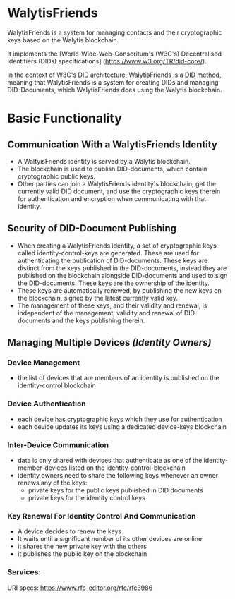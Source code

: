 # WalytisFriends
WalytisFriends is a system for managing contacts and their cryptographic keys based on the Walytis blockchain.

It implements the [World-Wide-Web-Consoritum's (W3C's) Decentralised Identifiers (DIDs) specifications] (https://www.w3.org/TR/did-core/).

In the context of W3C's DID architecture, WalytisFriends is a [DID method](https://www.w3.org/TR/did-core/#methods),
meaning that WalytisFriends is a system for creating DIDs and managing DID-Documents, which WalytisFriends does using the Walytis blockchain.

# Basic Functionality
## Communication With a WalytisFriends Identity
- A WaltyisFriends identity is served by a Walytis blockchain.
- The blockchain is used to publish DID-documents, which contain cryptographic public keys.
- Other parties can join a WalytisFriends identity's blockchain, get the currently valid DID document, and use the cryptographic keys therein for authentication and encryption when communicating with that identity.

## Security of DID-Document Publishing
- When creating a WalytisFriends identity, a set of cryptographic keys called identity-control-keys are generated. These are used for authenticating the publication of DID-documents. These keys are distinct from the keys published in the DID-documents, instead they are published on the blockchain alongside DID-documents and used to sign the DID-documents. These keys are the ownership of the identity.
- These keys are automatically renewed, by publishing the new keys on the blockchain, signed by the latest currently valid key.
- The management of these keys, and their validity and renewal, is independent of the management, validity and renewal of DID-documents and the keys publishing therein.

## Managing Multiple Devices _(Identity Owners)_
### Device Management
- the list of devices that are members of an identity is published on the identity-control blockchain

### Device Authentication
- each device has cryptographic keys which they use for authentication
- each device updates its keys using a dedicated device-keys blockchain 

### Inter-Device Communication
- data is only shared with devices that authenticate as one of the identity-member-devices listed on the identity-control-blockchain
- identity owners need to share the following keys whenever an owner renews any of the keys:
  - private keys for the public keys published in DID documents
  - private keys for the identity control keys



### Key Renewal For Identity Control And Communication
- A device decides to renew the keys.
- It waits until a significant number of its other devices are online
- it shares the new private key with the others
- it publishes the public key on the blockchain

### Services:
URI specs: https://www.rfc-editor.org/rfc/rfc3986
